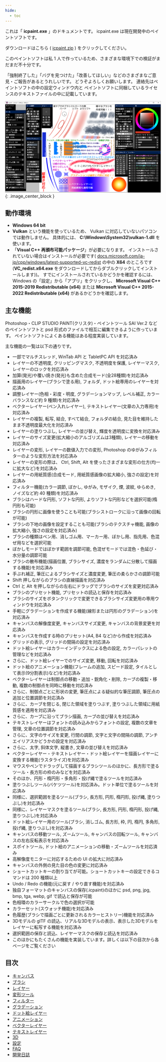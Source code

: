 ```yaml
---
hide:
  - toc
---
```


これは「 __icpaint.exe__ 」のドキュメントです。 icpaint.exe は現在開発中のペイントソフトです。

ダウンロードはこちら
( [icpaint.zip](https://github.com/ichigococoa/icpaint_app/releases/download/app/icpaint.zip) )
をクリックしてください。

このペイントソフトは私 1 人で作っているため、さまざまな環境下での検証がまだまだ不十分です。

「強制終了した」「バグを見つけた」「改善してほしい」などのさまざまなご意見・ご報告があるとうれしいです。
どうぞよろしくお願いします。
連絡先はペイントソフトの中の設定ウィンドウ内と
ペイントソフトに同梱しているライセンスのテキストファイルの中に記載しています。

![icpaint](https://raw.githubusercontent.com/ichigococoa/etc/main/image/icpaint.png){: .image_center_block }


## 動作環境

+ __Windows 64 bit__
+ __Vulkan__ という機能を使っているため、 Vulkan に対応していないパソコンでは動作しません。
具体的には、 __C:\Windows\System32\vulkan-1.dll__ を使います。
+ 「__Visual C++ 再頒布可能パッケージ__」が必要になります。
インストールされていない場合はインストールが必要です(
[docs.microsoft.com/ja-jp/cpp/windows/latest-supported-vc-redist](https://docs.microsoft.com/ja-jp/cpp/windows/latest-supported-vc-redist?view=msvc-160)
の中の __X64__ のところです
(__VC_redist.x64.exe__ をダウンロードしてからダブルクリックしてインストールします))。
すでにインストールされているかどうかを確認するには、 Windows の「設定」から「アプリ」をクリックし、
__Microsoft Visual C++ 2015-2019 Redistributable (x64)__
または __Microsoft Visual C++ 2015-2022 Redistributable (x64)__ があるかどうかを確認します。


## 主な機能

Photoshop・CLIP STUDIO PAINT(クリスタ)・ペイントツール SAI Ver.2 などのペイントソフトと
psd 形式のファイルで相互に編集できるように作っています。
ペイントソフトによくある機能はある程度実装しています。

主な機能の一覧は以下の通りです。

+ 一部でマルチスレッド, WinTab API と TabletPC API を対応済み
+ レイヤーの不透明度, クリッピングマスク, 不透明度を保護, レイヤーマスク, レイヤーのロックを対応済み
+ 加算(発光)や覆い焼き(発光)も含めた合成モード(全28種類)を対応済み
+ 描画用のレイヤー(ブラシで塗る用), フォルダ, ドット絵専用のレイヤーを対応済み
+ 調整レイヤー(色相・彩度・明度, グラデーションマップ, レベル補正, カラーバランスなど約 9 種類)を対応済み
+ ベクターレイヤー(ペン入れレイヤー), テキストレイヤー(文章の入力専用)を対応済み
+ レイヤーの複製, 転写, 結合, すべて結合, フォルダの結合, 見た目を維持したまま不透明度最大化を対応済み
+ レイヤーの塗りつぶし, レイヤーの並び替え, 輝度を透明度に変換を対応済み
+ レイヤーのサイズ変更(拡大縮小のアルゴリズムは3種類), レイヤーの移動を対応済み
+ レイヤーの変形, レイヤーの数値入力での変形, Photoshop のゆがみフィルターのような変形方法を対応済み
+ レイヤーの変形の際は、 Ctrl, Shift, Alt を使ったさまざまな変形の仕方(均一に拡大など)を対応済み
+ レイヤーの用紙質感(合成モード, 用紙質感画像の拡大縮小, 強さの設定)を対応済み
+ フィルター機能(カラー調節, ぼかし, ゆがみ, モザイク, 煙, 波紋, ゆらめき, ノイズなど約 40 種類)を対応済み
+ ブラシはハードな円形, ソフトな円形, よりソフトな円形などを選択可能(楕円形も可能)
+ ブラシの円形に画像を使うことも可能(ブラシストロークに沿って画像の回転が可能)
+ ブラシの下地の画像を設定することも可能(ブラシのテクスチャ機能, 画像の拡大縮小, 強さの設定を対応済み)
+ ブラシの種類はペン用、消しゴム用、マーカー用、ぼかし用、指先用、色混ぜ用などを選択可能
+ ぼかしモードではぼかす範囲を調節可能, 色混ぜモードでは混色・色延び・水分量の調節可能
+ ブラシの散布機能(描画位置, ブラシサイズ, 濃度をランダムに分散して描画する機能)を対応済み
+ 手ぶれ補正, 筆圧によるブラシサイズと濃度変更, 筆圧の柔らかさの調節可能
+ Shift 押しながらのブラシの直線描画を対応済み
+ Ctrl と Alt を押しながらの左右にドラッグでブラシのサイズを変更対応済み
+ ブラシのプリセット機能, プリセットの読込と保存を対応済み
+ ブラシのサイズをボタンクリックで変更できるブラシサイズ変更用の専用ウィンドウを対応済み
+ 手軽にグラデーションを作成する機能(線形または円形のグラデーション)を対応済み
+ キャンバスの解像度変更, キャンバスサイズ変更, キャンバスの背景変更を対応済み
+ キャンバスを作成する時のプリセット(A4, B4 など)から作成を対応済み
+ グリッドの表示, グリッドの間隔の設定を対応済み
+ ドット絵レイヤーはカラーインデックスによる色の設定, カラーパレットの管理などを対応済み
+ さらに、ドット絵レイヤーでのサイズ変更, 移動, 回転を対応済み
+ ドット絵のアニメーション機能(フレームの追加, スピード設定, タイルとして表示(9分割表示)など)を対応済み
+ ベクターレイヤーは制御点の移動・追加・鋭角化・削除, カーブの複製・移動, 複数の制御点を同時に移動を対応済み
+ さらに、制御点ごとに形状の変更, 筆圧点による疑似的な筆圧調節, 筆圧点の追加と位置調節を対応済み
+ さらに、カーブを閉じる, 閉じた領域を塗りつぶす, 塗りつぶした領域に用紙質感を適用を対応済み
+ さらに、カーブに沿ってブラシ描画, カーブの並び替えを対応済み
+ テキストレイヤーはフォントの読み込みからフォントの設定, 複数の文章を管理, 文章の位置調節を対応済み
+ さらに、文字のサイズを変更, 行間の調節, 文字と文字の間隔の調節, アンチエイリアスかどうかの設定を対応済み
+ さらに、太字, 斜体文字, 縦書き, 文章の並び替えを対応済み
+ ベクターレイヤー・テキストレイヤー・ドット絵レイヤーを描画レイヤーに変換する機能(ラスタライズ)を対応済み
+ マウスやペンでドラッグして描画するブラシツールのほかに、長方形で塗るツール・長方形の枠のみなどを対応済み
+ そのほか、円形・楕円形・多角形・投げ縄で塗るツールを対応済み
+ 塗りつぶしツール(バケツツール)を対応済み。ドット単位で塗るツールを対応済み
+ 同様に、選択範囲を塗るツール(ブラシ, 長方形, 円形, 楕円形, 投げ縄, 塗りつぶし)を対応済み
+ 同様に、レイヤーマスクを塗るツール(ブラシ, 長方形, 円形, 楕円形, 投げ縄, 塗りつぶし)を対応済み
+ ドット絵レイヤー用のツール(ブラシ, 消しゴム, 長方形, 枠, 円, 楕円, 多角形, 投げ縄, 塗りつぶし)を対応済み
+ キャンバスの移動ツール, ズームツール, キャンバスの回転ツール, キャンバスの左右反転表示を対応済み
+ スポイトツール, ドット絵のアニメーションの移動・ズームツールを対応済み
+ 高解像度モニターに対応するための UI の拡大に対応済み
+ キャンバスの外側の見た目の色の変更に対応済み
+ ショートカットキーの割り当てが可能。ショートカットキーの設定できるコマンドは 200 種類以上
+ Undo / Redo の機能(元に戻す / やり直す機能)を対応済み
+ 独自フォーマットのキャンバスの保存(.icpaint)のほかに psd, png, jpg, bmp, tga, webp, gif で読込と保存が可能
+ 色相環のカラーサークルで色の選択が可能
+ カラーセット(スウォッチ機能)を対応済み
+ 色履歴(ブラシで描画ごとに更新されるカラーヒストリー)機能を対応済み
+ 3Dモデルの glTF の読込、リアルな3Dモデルの表示、表示した3Dモデルをレイヤーに転写する機能を対応済み
+ 選択範囲の保存と読込、レイヤーマスクの保存と読込を対応済み
+ このほかにもたくさんの機能を実装しています。詳しくは以下の目次から各ページをご覧ください


## 目次

+ [キャンバス](canvas.md)
+ [ブラシ](brush.md)
+ [レイヤー](layer.md)
+ [変形ツール](transform.md)
+ [フィルター](filter.md)
+ [グラデーション](gradation.md)
+ [ドット絵レイヤー](layer_dot.md)
+ [アニメーション](animation.md)
+ [ベクターレイヤー](layer_vector.md)
+ [テキストレイヤー](layer_text.md)
+ [3D](3d.md)
+ [設定](setting.md)
+ [FAQ](faq.md)
+ [開発日誌](diary.md)

